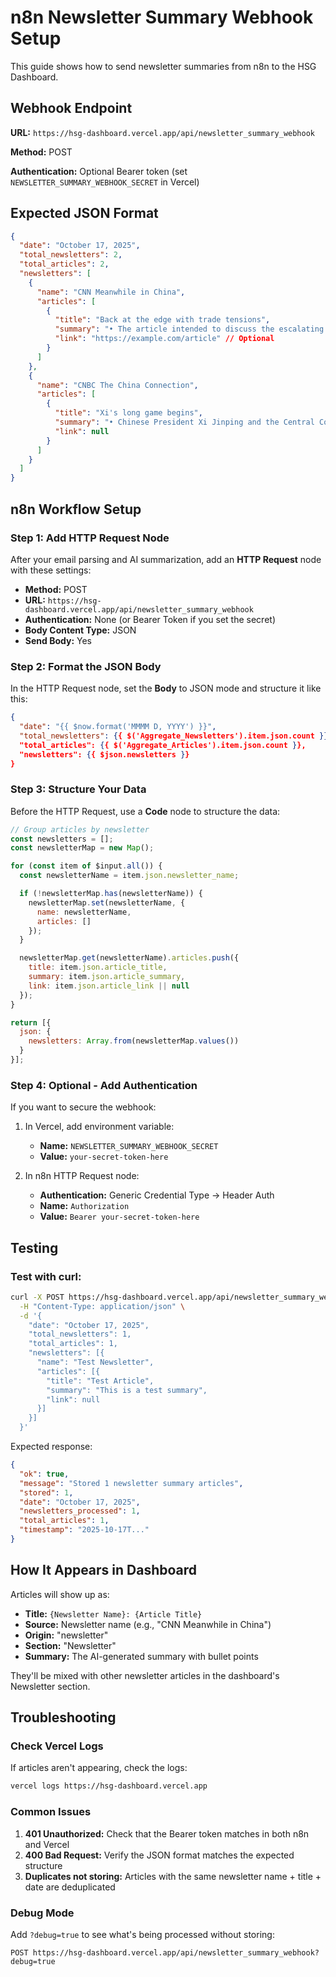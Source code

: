# n8n Newsletter Summary Webhook Setup

This guide shows how to send newsletter summaries from n8n to the HSG Dashboard.

## Webhook Endpoint

**URL:** `https://hsg-dashboard.vercel.app/api/newsletter_summary_webhook`

**Method:** POST

**Authentication:** Optional Bearer token (set `NEWSLETTER_SUMMARY_WEBHOOK_SECRET` in Vercel)

## Expected JSON Format

```json
{
  "date": "October 17, 2025",
  "total_newsletters": 2,
  "total_articles": 2,
  "newsletters": [
    {
      "name": "CNN Meanwhile in China",
      "articles": [
        {
          "title": "Back at the edge with trade tensions",
          "summary": "• The article intended to discuss the escalating trade tensions...",
          "link": "https://example.com/article" // Optional
        }
      ]
    },
    {
      "name": "CNBC The China Connection",
      "articles": [
        {
          "title": "Xi's long game begins",
          "summary": "• Chinese President Xi Jinping and the Central Committee...",
          "link": null
        }
      ]
    }
  ]
}
```

## n8n Workflow Setup

### Step 1: Add HTTP Request Node

After your email parsing and AI summarization, add an **HTTP Request** node with these settings:

- **Method:** POST
- **URL:** `https://hsg-dashboard.vercel.app/api/newsletter_summary_webhook`
- **Authentication:** None (or Bearer Token if you set the secret)
- **Body Content Type:** JSON
- **Send Body:** Yes

### Step 2: Format the JSON Body

In the HTTP Request node, set the **Body** to JSON mode and structure it like this:

```json
{
  "date": "{{ $now.format('MMMM D, YYYY') }}",
  "total_newsletters": {{ $('Aggregate_Newsletters').item.json.count }},
  "total_articles": {{ $('Aggregate_Articles').item.json.count }},
  "newsletters": {{ $json.newsletters }}
}
```

### Step 3: Structure Your Data

Before the HTTP Request, use a **Code** node to structure the data:

```javascript
// Group articles by newsletter
const newsletters = [];
const newsletterMap = new Map();

for (const item of $input.all()) {
  const newsletterName = item.json.newsletter_name;

  if (!newsletterMap.has(newsletterName)) {
    newsletterMap.set(newsletterName, {
      name: newsletterName,
      articles: []
    });
  }

  newsletterMap.get(newsletterName).articles.push({
    title: item.json.article_title,
    summary: item.json.article_summary,
    link: item.json.article_link || null
  });
}

return [{
  json: {
    newsletters: Array.from(newsletterMap.values())
  }
}];
```

### Step 4: Optional - Add Authentication

If you want to secure the webhook:

1. In Vercel, add environment variable:
   - **Name:** `NEWSLETTER_SUMMARY_WEBHOOK_SECRET`
   - **Value:** `your-secret-token-here`

2. In n8n HTTP Request node:
   - **Authentication:** Generic Credential Type → Header Auth
   - **Name:** `Authorization`
   - **Value:** `Bearer your-secret-token-here`

## Testing

### Test with curl:

```bash
curl -X POST https://hsg-dashboard.vercel.app/api/newsletter_summary_webhook \
  -H "Content-Type: application/json" \
  -d '{
    "date": "October 17, 2025",
    "total_newsletters": 1,
    "total_articles": 1,
    "newsletters": [{
      "name": "Test Newsletter",
      "articles": [{
        "title": "Test Article",
        "summary": "This is a test summary",
        "link": null
      }]
    }]
  }'
```

Expected response:
```json
{
  "ok": true,
  "message": "Stored 1 newsletter summary articles",
  "stored": 1,
  "date": "October 17, 2025",
  "newsletters_processed": 1,
  "total_articles": 1,
  "timestamp": "2025-10-17T..."
}
```

## How It Appears in Dashboard

Articles will show up as:
- **Title:** `{Newsletter Name}: {Article Title}`
- **Source:** Newsletter name (e.g., "CNN Meanwhile in China")
- **Origin:** "newsletter"
- **Section:** "Newsletter"
- **Summary:** The AI-generated summary with bullet points

They'll be mixed with other newsletter articles in the dashboard's Newsletter section.

## Troubleshooting

### Check Vercel Logs

If articles aren't appearing, check the logs:
```bash
vercel logs https://hsg-dashboard.vercel.app
```

### Common Issues

1. **401 Unauthorized:** Check that the Bearer token matches in both n8n and Vercel
2. **400 Bad Request:** Verify the JSON format matches the expected structure
3. **Duplicates not storing:** Articles with the same newsletter name + title + date are deduplicated

### Debug Mode

Add `?debug=true` to see what's being processed without storing:
```
POST https://hsg-dashboard.vercel.app/api/newsletter_summary_webhook?debug=true
```
